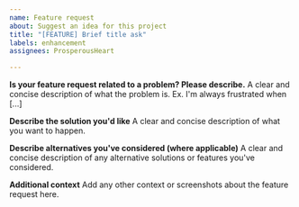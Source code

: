 ```yaml
---
name: Feature request
about: Suggest an idea for this project
title: "[FEATURE] Brief title ask"
labels: enhancement
assignees: ProsperousHeart

---
```


**Is your feature request related to a problem? Please describe.**
A clear and concise description of what the problem is. Ex. I'm always frustrated when [...]

**Describe the solution you'd like**
A clear and concise description of what you want to happen.

**Describe alternatives you've considered (where applicable)**
A clear and concise description of any alternative solutions or features you've considered.

**Additional context**
Add any other context or screenshots about the feature request here.
